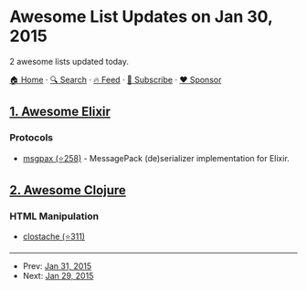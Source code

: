 # Awesome List Updates on Jan 30, 2015

2 awesome lists updated today.

[🏠 Home](/README.md) · [🔍 Search](https://www.trackawesomelist.com/search/) · [🔥 Feed](https://www.trackawesomelist.com/rss.xml) · [📮 Subscribe](https://trackawesomelist.us17.list-manage.com/subscribe?u=d2f0117aa829c83a63ec63c2f&id=36a103854c) · [❤️  Sponsor](https://github.com/sponsors/theowenyoung)



## [1. Awesome Elixir](/content/h4cc/awesome-elixir/README.md)

### Protocols

*   [msgpax (⭐258)](https://github.com/lexmag/msgpax) - MessagePack (de)serializer implementation for Elixir.

## [2. Awesome Clojure](/content/razum2um/awesome-clojure/README.md)

### HTML Manipulation

*   [clostache (⭐311)](https://github.com/fhd/clostache)

---

- Prev: [Jan 31, 2015](/content/2015/01/31/README.md)
- Next: [Jan 29, 2015](/content/2015/01/29/README.md)